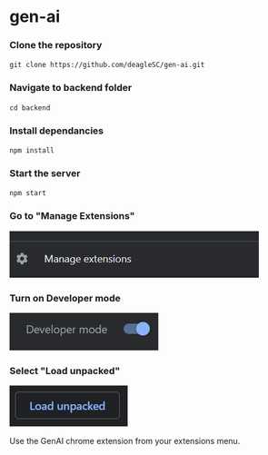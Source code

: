 # gen-ai

### Clone the repository
```
git clone https://github.com/deagleSC/gen-ai.git
```

### Navigate to backend folder
```
cd backend
```

### Install dependancies
```
npm install
```

### Start the server
```
npm start
```

### Go to "Manage Extensions"
![Manage Extensions screenshot](./manage_extensions.png "a title")

### Turn on Developer mode
![Developer mode screenshot](./developer_mode.png "a title")

### Select "Load unpacked"
![load_unpacked screenshot](./load_unpacked.png "a title")

Use the GenAI chrome extension from your extensions menu.
